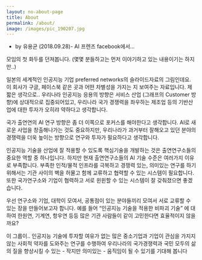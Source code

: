 ```yaml
---
layout: no-about-page
title: About
permalink: /about/
image: /images/pic_190207.jpg
---
```


- by 유용균 (2018.09.28)- AI 프렌즈 facebook에서...  


모임의 첫 화두를 던져봅니다. (몇몇 분들하고는 먼저 이야기하고 있는 내용이기는 하지만..)  

일본의 세계적인 인공지능 기업 preferred networks의 슬라이드자료의 그림인데요. 이 회사가 구글, 페이스북 같은 곳과 어떤 차별성을 가지는 지 보여주는 자료입니다. 제 짧은 생각으로.. 우리나라 인공지능 응용의 방향은 서비스 산업 (그래프의 Customer 방향)에 상대적으로 집중되어있고, 우리나라 국가 경쟁력을 좌우하는 제조업 등의 기반산업에 대한 투자가 오히랴 약하다고 생각합니다.   

국가 출연연의 AI 연구 방향은 좀 더 이쪽으로 포커스를 해야한다고 생각합니다. AI로 새로운 사업을 창출해나가는 것도 중요하지만, 우리나라가 과거부터 잘해오고 있던 분야의 경쟁력을 더욱 높이는 방향으로 연구와 투자가 필요하다고 생각합니다.  

인공지능 기술을 산업에 잘 적용할 수 있도록 핵심기술을 개발하는 것은 출연연구소들의 중요한 역할 중 하나입니다. 하지만 현재 출연연구소들의 AI 기술 수준은 여러가지 이유로 부족합니다. 부족한 인적/물적 인프라를 극복하고 경쟁력 있는, 의미있는 연구를 하기 위해서는 기관 사이의 벽을 허물고 함께 교류하고 협력할 수 있는 시스템이 필요합니다. 또한 국가연구소와 기업이 협력하고 서로 윈윈할 수 있는 시스템이 잘 갖춰졌으면 좋겠습니다.  

우선 연구소와 기업, 대학이 모여서, 공통점이 있는 분야들끼리 모여서 서로 교류할 수 있는 장을 만들어보고자 합니다. 예를 들어 “인공지능 기술을 적용한 비파괴 기술” 에 대하여 한원연, 기계연, 항우연 등등 많은 기관 사람들이 같이 고민한다면 효율적이지 않을까요?  

이 그룹이.. 인공지능 기술에 투자할 여유가 없는 많은 중소기업과 기업이 관심을 가지지 않는 사회적 약자를 도와주는 연구를 수행하여 우리나라의 국가경쟁력과 국민 모두의 삶의 질을 향상시킬 수 있는 - 작지만 의미있는 - 움직임이 될 수 있기를 기대해 봅니다  



